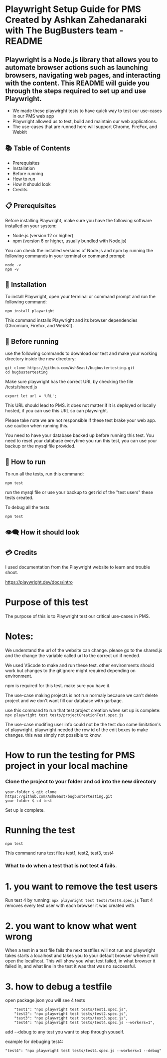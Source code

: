 # Playwright Setup Guide for PMS Created by Ashkan Zahedanaraki with The BugBusters team - README

## Playwright is a Node.js library that allows you to automate browser actions such as launching browsers, navigating web pages, and interacting with the content. This README will guide you through the steps required to set up and use Playwright.

- We made these playwirght tests to have quick way to test our use-cases in our PMS web app
- Playwright allowed us to test, build and maintain our web applications.
- The use-cases that are runned here will support Chrome, FireFox, and Webkit

## 📚 Table of Contents
- Prerequisites
- Installation
- Before running
- How to run
- How it should look
- Credits

## 📋 Prerequisites
Before installing Playwright, make sure you have the following software installed on your system:

- Node.js (version 12 or higher)
- npm (version 6 or higher, usually bundled with Node.js)


You can check the installed versions of Node.js and npm by running the following commands in your terminal or command prompt:

```
node -v
npm -v
```

## 🔧 Installation 

To install Playwright, open your terminal or command prompt and run the following command:

```
npm install playwright
```

This command installs Playwright and its browser dependencies (Chromium, Firefox, and WebKit).

## 📝 Before running

use the following commands to download our test and make your working directory inside the new directory:
```
git clone https://github.com/AshBeast/bugbustertesting.git
cd bugbustertesting
```

Make sure playwright has the correct URL by checking the file /tests/shared.js
```
export let url = 'URL';
```
This URL should lead to PMS. it does not matter if it is deployed or locally hosted,
if you can use this URL so can playwirght.

Please take note we are not responsible if these test brake your web app.
use caution when running this.

You need to have your database backed up before running this test.
You need to reset your database everytime you run this test, you can use your backup or the mysql file provided.


## 🏃 How to run

To run all the tests, run this command: 
```
npm test
```
run the mysql file or use your backup to get rid of the "test users" these tests created.

To debug all the tests
```
npm test
```

## 👁️‍🗨️ How it should look


## 💳 Credits

I used documentation from the Playwright website to learn and trouble shoot.

https://playwright.dev/docs/intro

# Purpose of this test

The purpose of this is to Playwright test our critical use-cases in PMS.

# Notes:

We understand the url of the website can change.
please go to the shared.js and the change the variable called url
to the correct url if needed.

We used VScode to make and run these test. other environments should work but
changes to the gitignore might required depending on environment.

npm is required for this test. make sure you have it.

The use-case making projects is not run normaly because
we can't delete project and we don't want fill our database with
garbage.

use this command to run that test project creation when set up is complete:
`npx playwright test tests/projectCreationTest.spec.js`

The use-case modifing user info could not be the test
duo some limitation's of playwright.
playwright needed the row id of the edit boxes to make changes.
this was simply not possible to know.

# How to run the testing for PMS project in your local machine

### Clone the project to your folder and cd into the new directory

```
your-folder $ git clone https://github.com/AshBeast/bugbustertesting.git
your-folder $ cd test
```

Set up is complete.

# Running the test

```
npm test
```

This command runs test files test1, test2, test3, test4

### What to do when a test that is not test 4 fails.

# 1. you want to remove the test users

Run test 4 by running:
`npx playwright test tests/test4.spec.js`
Test 4 removes every test user with each browser it was created with.

# 2. you want to know what went wrong

When a test in a test file fails the next testfiles will not run
and playwright takes starts a localhost and
takes you to your default browser where it will open the localhost.
This will show you what test failed, in what browser it failed in,
and what line in the test it was that was no successful.

# 3. how to debug a testfile

open package.json you will see 4 tests

```
    "test1": "npx playwright test tests/test1.spec.js",
    "test2": "npx playwright test tests/test2.spec.js",
    "test3": "npx playwright test tests/test3.spec.js",
    "test4": "npx playwright test tests/test4.spec.js --workers=1",
```

add --debug to any test you want to step through youself.

example for debuging test4:

`"test4": "npx playwright test tests/test4.spec.js --workers=1 --debug"`
